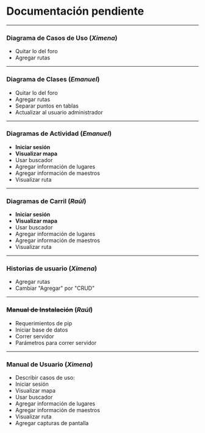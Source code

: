 # Documentación pendiente
---
### Diagrama de Casos de Uso (_Ximena_)
 - Quitar lo del foro
 - Agregar rutas

---
### Diagrama de Clases (_Emanuel_)
 - Quitar lo del foro
 - Agregar rutas
 - Separar puntos en tablas
 - Actualizar al usuario administrador

---------
### Diagramas de Actividad (_Emanuel_)
 - **Iniciar sesión**
 - **Visualizar mapa**
 - Usar buscador
 - Agregar información de lugares
 - Agregar información de maestros
 - Visualizar ruta

--------
### Diagramas de Carril (_Raúl_)
- **Iniciar sesión**
- **Visualizar mapa**
- Usar buscador
- Agregar información de lugares
- Agregar información de maestros
- Visualizar ruta

--------
### Historias de usuario (_Ximena_)
 - Agregar rutas
 - Cambiar "Agregar" por "CRUD"

 --------
### ~~Manual de Instalación~~ (_Raúl_)
 - Requerimientos de pip
 - Iniciar base de datos
 - Correr servidor
 - Parámetros para correr servidor

 --------
### Manual de Usuario (_Ximena_)
 - Describir casos de uso:
  - Iniciar sesión
  - Visualizar mapa
  - Usar buscador
  - Agregar información de lugares
  - Agregar información de maestros
  - Visualizar ruta
 - Agregar capturas de pantalla
